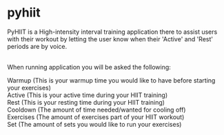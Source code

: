 # pyhiit

PyHIIT is a High-intensity interval training application there to assist users with their workout by letting the user know when their 'Active' and 'Rest' periods are by voice.<br /><br />

When running application you will be asked the following:<br />

Warmup (This is your warmup time you would like to have before starting your exercises)<br />
Active (This is your active time during your HIIT training)<br />
Rest (This is your resting time during your HIIT training)<br />
Cooldown (The amount of time needed/wanted for cooling off)<br />
Exercises (The amount of exercises part of your HIIT workout)<br />
Set (The amount of sets you would like to run your exercises)<br />

